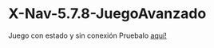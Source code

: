 # X-Nav-5.7.8-JuegoAvanzado
Juego con estado y sin conexión
Pruebalo <a href="http://reysam93.github.io/X-Nav-5.7.8-JuegoAvanzado/">aquí!</a>
